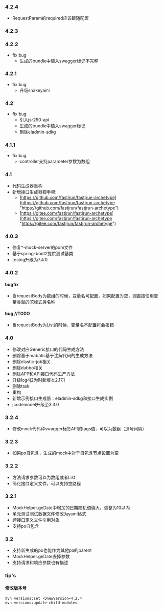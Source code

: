 ### 4.2.4
- RequestParam的required应该跟随配置
### 4.2.3
### 4.2.2
- fix bug
  - 生成的bundle中植入swagger标记不完整
  
### 4.2.1
- fix bug
  - 升级snakeyaml
  
### 4.2
- fix bug
  - 引入jsr250-api
  - 生成的bundle中植入swagger标记
  - 删除eladmin-sdkg

### 4.1.1
- fix bug
  - controller支持parameter参数为数组

### 4.1 
- 代码生成器重构
- 新增接口生成器脚手架:
  - [https://github.com/fastjrun/fastjrun-archetype](https://github.com/fastjrun/fastjrun-archetype "https://github.com/fastjrun/fastjrun-archetype")
  - [https://gitee.com/fastjrun/fastjrun-archetype](https://gitee.com/fastjrun/fastjrun-archetype "https://gitee.com/fastjrun/fastjrun-archetype")

### 4.0.3
- 修复*-mock-server的pom文件
- 基于spring-boot2提供测试基类
- testng升级为7.4.0

### 4.0.2
#### bugfix
- 当requestBody为数组的时候，变量名可配置，如果配置为空，则直接使用变量类型的驼峰式类名称

#### bug //TODO
- 当requestBody为List的时候，变量名不配置将会报错

### 4.0
- 修改对应Generic接口的代码生成方法
- 删除基于mabatis基于注解代码的生成方法
- 删除elastic-job相关
- 删除dubbo相关
- 删除APP和API接口代码生产方法
- 升级log4j2为时新版本2.17.1
- 删除task
- 重构
- 新增示例接口生成器：eladmin-sdkg和接口生成实例
- jcodemodel升级至3.3.0

### 3.2.4
- 修改mock代码种swagger标签API的tags值，可以为数组（逗号间隔）
### 3.2.3
- 如果po自包含，生成的mock中对于自包含节点设置为空

### 3.2.2
- 方法请求参数可以为数组或者List
- 简化接口定义文件，可以支持空路径


### 3.2.1
- MockHelper.geDate中增加的日期随机值偏大，调整为10以内
- 单元测试测试数据文件修改为yaml格式
- 跨接口定义文件引用对象
- 支持po自包含


### 3.2 
- 支持新生成的po也能作为其他po的parent
- MockHelper.geDate去掉参数
- 支持请求和响应参数也有描述

### tip's
#### 修改版本号
```
mvn versions:set -DnewVersion=4.2.4
mvn versions:update-child-modules
```

